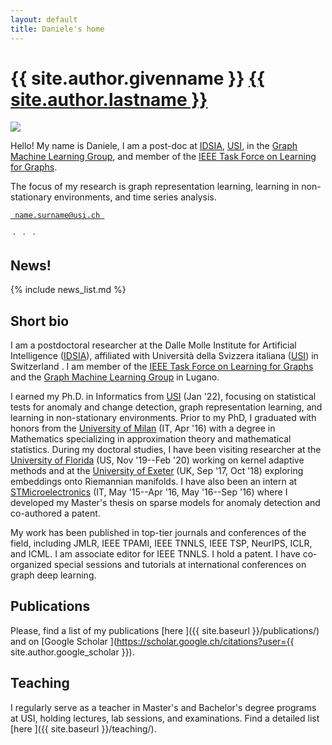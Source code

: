 ```yaml
---
layout: default
title: Daniele's home
---
```


<h1 class="landing-title">{{ site.author.givenname }} <u>{{ site.author.lastname }}</u></h1>
<div class="profile-container">
  <img src="{{ site.baseurl }}/images/zambon_d.jpg" class="profile-floated"/>
  <p class="profile-text">
    Hello! My name is Daniele, I am a post-doc at <a href="https://idsia.ch">IDSIA</a>, <a href="https://usi.ch">USI</a>, in the <a href="https://gmlg.ch">Graph Machine Learning Group</a>, and member of the <a href="https://www.learning4graphs.org">IEEE Task Force on Learning for Graphs</a>.
  </p>
  <p class="profile-text">
    The focus of my research is graph representation learning, learning in non-stationary environments, and time series analysis.
  </p>
  <p class="profile-text">
    <a href="mailto:name.surname@usi.ch"><i class="fa-solid fa-envelope"></i> <code> name.surname@usi.ch </code></a>
  </p>
  <p>
    <a href="https://github.com/{{ site.author.github }}"><i class="fa-brands fa-github"></i></a>
    &nbsp;&middot;&nbsp;
    <a href="https://www.linkedin.com/in/{{ site.author.linkedin }}"><i class="fa-brands fa-linkedin-in"></i></a>
    &nbsp;&middot;&nbsp;
    <a href="https://scholar.google.ch/citations?user={{ site.author.google_scholar }}"><i class="fa-brands fa-google-scholar"></i></a>
    &nbsp;&middot;&nbsp;
    <a href="https://orcid.org/{{ site.author.orcid }}"><i class="fa-brands fa-orcid"></i></a>
  </p>
  <div class="profile-clear"></div>
</div>


## News!

{% include news_list.md %}


## Short bio

I am a postdoctoral researcher at the Dalle Molle Institute for Artificial Intelligence ([IDSIA](https://www.idsia.usi-supsi.ch/)), affiliated with Università della Svizzera italiana ([USI](http://inf.usi.ch)) in Switzerland <span class="fi fi-ch"></span>. I am member of the [IEEE Task Force on Learning for Graphs](https://www.learning4graphs.org) and the [Graph Machine Learning Group](https://gmlg.ch) in Lugano.

I earned my Ph.D. in Informatics from [USI](http://inf.usi.ch) <span class="fi fi-ch"></span> (Jan '22), focusing on statistical tests for anomaly and change detection, graph representation learning, and learning in non-stationary environments. Prior to my PhD, I graduated with honors from the [University of Milan](http://www.matematica.unimi.it/ecm/home) <span class="fi fi-it"></span> (IT, Apr '16) with a degree in Mathematics specializing in approximation theory and mathematical statistics. During my doctoral studies, I have been visiting researcher at the [University of Florida](http://www.cnel.ufl.edu/) <span class="fi fi-us"></span> (US, Nov '19--Feb '20) working on kernel adaptive methods and at the [University of Exeter](http://emps.exeter.ac.uk/) <span class="fi fi-gb"></span> (UK, Sep '17, Oct '18) exploring embeddings onto Riemannian manifolds. I have also been an intern at [STMicroelectronics](https://www.st.com) <span class="fi fi-it"></span> (IT, May '15--Apr '16, May '16--Sep '16) where I developed my Master's thesis on sparse models for anomaly detection and co-authored a patent. 

My work has been published in top-tier journals and conferences of the field, including JMLR, IEEE TPAMI, IEEE TNNLS, IEEE TSP, NeurIPS, ICLR, and ICML. I am associate editor for IEEE TNNLS. I hold a patent. I have co-organized special sessions and tutorials at international conferences on graph deep learning. 



## Publications

Please, find a list of my publications [here <i class="fa-solid fa-up-right-from-square"></i>]({{ site.baseurl }}/publications/) and on 
[Google Scholar <i class="fa-brands fa-google-scholar"></i>](https://scholar.google.ch/citations?user={{ site.author.google_scholar }}).


## Teaching 

I regularly serve as a teacher in Master's and Bachelor's degree programs at USI, holding lectures, lab sessions, and examinations. Find a detailed list [here <i class="fa-solid fa-person-chalkboard"></i>]({{ site.baseurl }}/teaching/).
